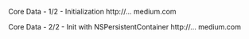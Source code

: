 
Core Data - 1/2 - Initialization
http://... medium.com

Core Data - 2/2 - Init with NSPersistentContainer
http://... medium.com
